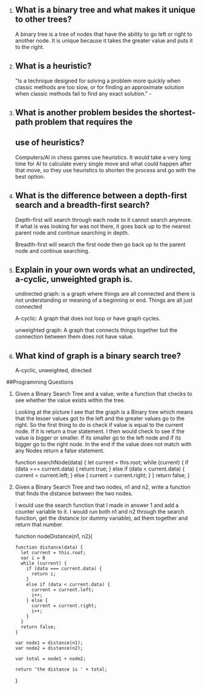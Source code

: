   1. ## What is a binary tree and what makes it unique to other trees?  

     A binary tree is a tree of nodes that have the ability to go left or right to
     another node. It is unique because it takes the greater value and puts it to the
     right.

  2. ## What is a heuristic?  

     "Is a technique designed for solving a problem more quickly when classic methods
     are too slow, or for finding an approximate solution when classic methods fail
     to find any exact solution." -

  3. ## What is another problem besides the shortest-path problem that requires the
     ## use of heuristics?  

     Computers/AI in chess games use heuristics. It would take a very long time for AI
     to calculate every single move and what could happen after that move, so they
     use heuristics to shorten the process and go with the best option.

  4. ## What is the difference between a depth-first search and a breadth-first search?  

     Depth-first will search through each node to it cannot search anymore.
     If what is was looking for was not there, it goes back up to the nearest parent
     node and continue searching in depth.

     Breadth-first will search the first node then go back up to the parent node
     and continue searching.

  5. ## Explain in your own words what an undirected, a-cyclic, unweighted graph is.

     undirected graph: is a graph where things are all connected and there is not
     understanding or meaning of a beginning or end. Things are all just connected

     A-cyclic: A graph that does not loop or have graph cycles.

     unweighted graph: A graph that connects things together but the connection
     between them does not have value.

  6. ## What kind of graph is a binary search tree?
     A-cyclic, unweighted, directed


##Programming Questions

  1. Given a Binary Search Tree and a value, write a function that checks to see
     whether the value exists within the tree.

     Looking at the picture I see that the graph is a Binary tree which means
     that the lesser values got to the left and the greater values go to the right.
     So the first thing to do is check if value is equal to the current node. If
     it is return a true statement. I then would check to see if the value is
     bigger or smaller. If its smaller go to the left node and if its bigger go
     to the right node. In the end if the value does not match with any Nodes
     return a false statement.

        function searchNode(data) {
          let current = this.root;
          while (current) {
            if (data === current.data) {
              return true;
            }
            else if (data < current.data) {
              current = current.left;
            } else {
              current = current.right;
            }
          }
          return false;
        }

2. Given a Binary Search Tree and two nodes, n1 and n2, write a function that
   finds the distance between the two nodes.

   I would use the search function that I made in answer 1 and add a counter
   variable to it. I would run both n1 and n2 through the search function, get the
   distance (or dummy variable), ad them together and return that number.

   function nodeDistance(n1, n2){

       function distance(data) {
         let current = this.root;
         var i = 0
         while (current) {
           if (data === current.data) {
             return i;
           }
           else if (data < current.data) {
             current = current.left;
             i++;
           } else {
             current = current.right;
             i++;
           }
         }
         return false;
       }

       var node1 = distance(n1);
       var node2 = distance(n2);

       var total = node1 + node2;

       return 'the distance is ' + total;
   }
